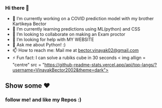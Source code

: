 ### Hi there 👋

- 🔭 I’m currently working on a COVID prediction model with my brother Kartikeya Bector
- 🌱 I’m currently learning predictions using ML(python) and CSS
- 👯 I’m looking to collaborate on making an Exam proctor
- 🤔 I’m looking for help with MY WEBSITE
- 💬 Ask me about Python! :)
- 📫 How to reach me: Mail me at bector.vinayak02@gmail.com
- ⚡ Fun fact: I can solve a rubiks cube in 30 seconds 
< img allign = "centre" src = "https://github-readme-stats.vercel.app/api/top-langs/?username=VinayakBector2002&theme=dark">
## Show some ❤️ 
### follow me! and like my Repos :)
